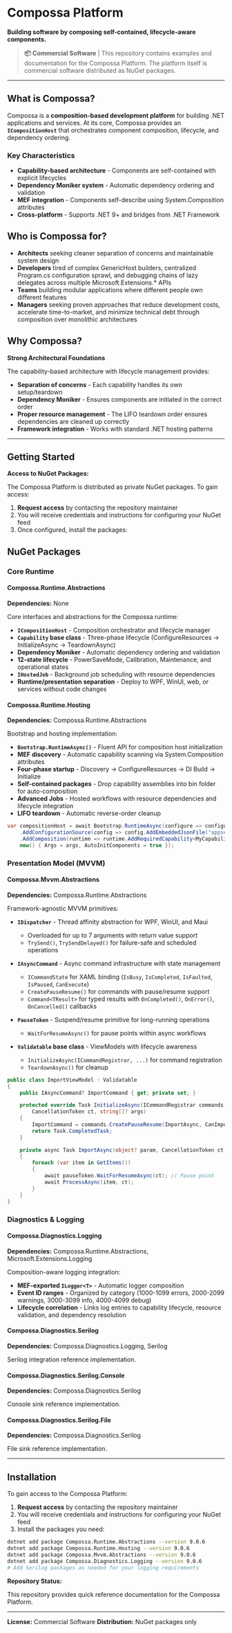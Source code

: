 # Compossa Platform

**Building software by composing self-contained, lifecycle-aware components.**

> **📦 Commercial Software** | This repository contains examples and documentation for the Compossa Platform. The platform itself is commercial software distributed as NuGet packages.

---

## What is Compossa?

Compossa is a **composition-based development platform** for building .NET applications and services. At its core, Compossa provides an **`ICompositionHost`** that orchestrates component composition, lifecycle, and dependency ordering.

### Key Characteristics

- **Capability-based architecture** - Components are self-contained with explicit lifecycles
- **Dependency Moniker system** - Automatic dependency ordering and validation
- **MEF integration** - Components self-describe using System.Composition attributes
- **Cross-platform** - Supports .NET 9+ and bridges from .NET Framework

## Who is Compossa for?

- **Architects** seeking cleaner separation of concerns and maintainable system design
- **Developers** tired of complex GenericHost builders, centralized Program.cs configuration sprawl, and debugging chains of lazy delegates across multiple Microsoft.Extensions.* APIs
- **Teams** building modular applications where different people own different features
- **Managers** seeking proven approaches that reduce development costs, accelerate time-to-market, and minimize technical debt through composition over monolithic architectures

## Why Compossa?

**Strong Architectural Foundations**

The capability-based architecture with lifecycle management provides:

- **Separation of concerns** - Each capability handles its own setup/teardown
- **Dependency Moniker** - Ensures components are initiated in the correct order
- **Proper resource management** - The LIFO teardown order ensures dependencies are cleaned up correctly
- **Framework integration** - Works with standard .NET hosting patterns

---

## Getting Started

**Access to NuGet Packages:**

The Compossa Platform is distributed as private NuGet packages. To gain access:

1. **Request access** by contacting the repository maintainer
2. You will receive credentials and instructions for configuring your NuGet feed
3. Once configured, install the packages:

## NuGet Packages

### Core Runtime

#### Compossa.Runtime.Abstractions

**Dependencies:** None

Core interfaces and abstractions for the Compossa runtime:

- **`ICompositionHost`** - Composition orchestrator and lifecycle manager
- **`Capability` base class** - Three-phase lifecycle (ConfigureResources → InitializeAsync → TeardownAsync)
- **Dependency Moniker** - Automatic dependency ordering and validation
- **12-state lifecycle** - PowerSaveMode, Calibration, Maintenance, and operational states
- **`IHostedJob`** - Background job scheduling with resource dependencies
- **Runtime/presentation separation** - Deploy to WPF, WinUI, web, or services without code changes

#### Compossa.Runtime.Hosting

**Dependencies:** Compossa.Runtime.Abstractions

Bootstrap and hosting implementation:

- **`Bootstrap.RuntimeAsync()`** - Fluent API for composition host initialization
- **MEF discovery** - Automatic capability scanning via System.Composition attributes
- **Four-phase startup** - Discovery → ConfigureResources → DI Build → Initialize
- **Self-contained packages** - Drop capability assemblies into bin folder for auto-composition
- **Advanced Jobs** - Hosted workflows with resource dependencies and lifecycle integration
- **LIFO teardown** - Automatic reverse-order cleanup

```csharp
var compositionHost = await Bootstrap.RuntimeAsync(configure => configure
    .AddConfigurationSource(config => config.AddEmbeddedJsonFile("appsettings.json"))
    .AddComposition(runtime => runtime.AddRequiredCapability<MyCapability>()),
    new() { Args = args, AutoInitComponents = true });
```

### Presentation Model (MVVM)

#### Compossa.Mvvm.Abstractions

**Dependencies:** Compossa.Runtime.Abstractions

Framework-agnostic MVVM primitives:

- **`IDispatcher`** - Thread affinity abstraction for WPF, WinUI, and Maui
  - Overloaded for up to 7 arguments with return value support
  - `TrySend()`, `TrySendDelayed()` for failure-safe and scheduled operations

- **`IAsyncCommand`** - Async command infrastructure with state management
  - `ICommandState` for XAML binding (`IsBusy`, `IsCompleted`, `IsFaulted`, `IsPaused`, `CanExecute`)
  - `CreatePauseResume()` for commands with pause/resume support
  - `Command<TResult>` for typed results with `OnCompleted()`, `OnError()`, `OnCancelled()` callbacks

- **`PauseToken`** - Suspend/resume primitive for long-running operations
  - `WaitForResumeAsync()` for pause points within async workflows

- **`Validatable` base class** - ViewModels with lifecycle awareness
  - `InitializeAsync(ICommandRegistrar, ...)` for command registration
  - `TeardownAsync()` for cleanup

```csharp
public class ImportViewModel : Validatable
{
    public IAsyncCommand? ImportCommand { get; private set; }

    protected override Task InitializeAsync(ICommandRegistrar commands,
        CancellationToken ct, string[]? args)
    {
        ImportCommand = commands.CreatePauseResume(ImportAsync, CanImport);
        return Task.CompletedTask;
    }

    private async Task ImportAsync(object? param, CancellationToken ct, PauseToken pauseToken)
    {
        foreach (var item in GetItems())
        {
            await pauseToken.WaitForResumeAsync(ct); // Pause point
            await ProcessAsync(item, ct);
        }
    }
}
```

### Diagnostics & Logging

#### Compossa.Diagnostics.Logging

**Dependencies:** Compossa.Runtime.Abstractions, Microsoft.Extensions.Logging

Composition-aware logging integration:

- **MEF-exported `ILogger<T>`** - Automatic logger composition
- **Event ID ranges** - Organized by category (1000-1099 errors, 2000-2099 warnings, 3000-3099 info, 4000-4099 debug)
- **Lifecycle correlation** - Links log entries to capability lifecycle, resource validation, and dependency resolution

#### Compossa.Diagnostics.Serilog

**Dependencies:** Compossa.Diagnostics.Logging, Serilog

Serilog integration reference implementation.

#### Compossa.Diagnostics.Serilog.Console

**Dependencies:** Compossa.Diagnostics.Serilog

Console sink reference implementation.

#### Compossa.Diagnostics.Serilog.File

**Dependencies:** Compossa.Diagnostics.Serilog

File sink reference implementation.

---

## Installation

To gain access to the Compossa Platform:

1. **Request access** by contacting the repository maintainer
2. You will receive credentials and instructions for configuring your NuGet feed
3. Install the packages you need:

```bash
dotnet add package Compossa.Runtime.Abstractions --version 9.0.6
dotnet add package Compossa.Runtime.Hosting --version 9.0.6
dotnet add package Compossa.Mvvm.Abstractions --version 9.0.6
dotnet add package Compossa.Diagnostics.Logging --version 9.0.6
# Add Serilog packages as needed for your logging requirements
```

**Repository Status:**

This repository provides quick reference documentation for the Compossa Platform.

---

**License:** Commercial Software
**Distribution:** NuGet packages only
